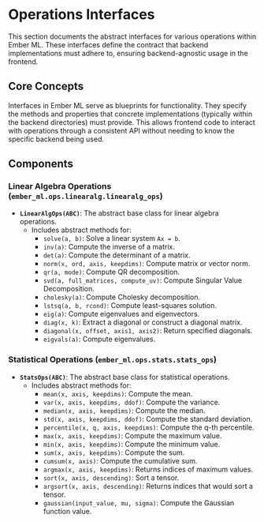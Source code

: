 # Operations Interfaces

This section documents the abstract interfaces for various operations within Ember ML. These interfaces define the contract that backend implementations must adhere to, ensuring backend-agnostic usage in the frontend.

## Core Concepts

Interfaces in Ember ML serve as blueprints for functionality. They specify the methods and properties that concrete implementations (typically within the backend directories) must provide. This allows frontend code to interact with operations through a consistent API without needing to know the specific backend being used.

## Components

### Linear Algebra Operations (`ember_ml.ops.linearalg.linearalg_ops`)

*   **`LinearAlgOps(ABC)`**: The abstract base class for linear algebra operations.
    *   Includes abstract methods for:
        *   `solve(a, b)`: Solve a linear system `Ax = b`.
        *   `inv(a)`: Compute the inverse of a matrix.
        *   `det(a)`: Compute the determinant of a matrix.
        *   `norm(x, ord, axis, keepdims)`: Compute matrix or vector norm.
        *   `qr(a, mode)`: Compute QR decomposition.
        *   `svd(a, full_matrices, compute_uv)`: Compute Singular Value Decomposition.
        *   `cholesky(a)`: Compute Cholesky decomposition.
        *   `lstsq(a, b, rcond)`: Compute least-squares solution.
        *   `eig(a)`: Compute eigenvalues and eigenvectors.
        *   `diag(x, k)`: Extract a diagonal or construct a diagonal matrix.
        *   `diagonal(x, offset, axis1, axis2)`: Return specified diagonals.
        *   `eigvals(a)`: Compute eigenvalues.

### Statistical Operations (`ember_ml.ops.stats.stats_ops`)

*   **`StatsOps(ABC)`**: The abstract base class for statistical operations.
    *   Includes abstract methods for:
        *   `mean(x, axis, keepdims)`: Compute the mean.
        *   `var(x, axis, keepdims, ddof)`: Compute the variance.
        *   `median(x, axis, keepdims)`: Compute the median.
        *   `std(x, axis, keepdims, ddof)`: Compute the standard deviation.
        *   `percentile(x, q, axis, keepdims)`: Compute the q-th percentile.
        *   `max(x, axis, keepdims)`: Compute the maximum value.
        *   `min(x, axis, keepdims)`: Compute the minimum value.
        *   `sum(x, axis, keepdims)`: Compute the sum.
        *   `cumsum(x, axis)`: Compute the cumulative sum.
        *   `argmax(x, axis, keepdims)`: Returns indices of maximum values.
        *   `sort(x, axis, descending)`: Sort a tensor.
        *   `argsort(x, axis, descending)`: Returns indices that would sort a tensor.
        *   `gaussian(input_value, mu, sigma)`: Compute the Gaussian function value.